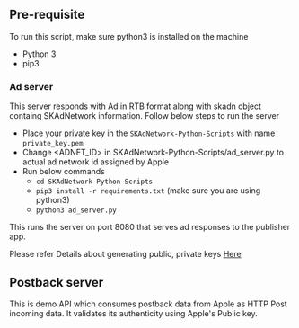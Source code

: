 ## Pre-requisite
To run this script, make sure python3 is installed on the machine
* Python 3 
* pip3

### Ad server
This server responds with Ad in RTB format along with skadn object containg SKAdNetwork information.
Follow below steps to run the server

- Place your private key in the `SKAdNetwork-Python-Scripts` with name `private_key.pem`
- Change <ADNET_ID> in SKAdNetwork-Python-Scripts/ad_server.py to actual ad network id assigned by Apple
- Run below commands
  - `cd SKAdNetwork-Python-Scripts`
  - `pip3 install -r requirements.txt` (make sure you are using python3)
  - `python3 ad_server.py`

This runs the server on port 8080 that serves ad responses to the publisher app.

Please refer Details about generating public, private keys [Here](https://developer.apple.com/documentation/storekit/skadnetwork/registering_an_ad_network)

## Postback server
This is demo API which consumes postback data from Apple as HTTP Post incoming data. It validates its authenticity using Apple's Public key.
